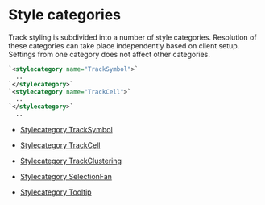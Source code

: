 # Style categories

Track styling is subdivided into a number of style categories. Resolution of these categories can take place independently based on client setup. Settings from one category does not affect other categories. 

```xml
`<stylecategory name="TrackSymbol">`
  ..
`</stylecategory>`
`<stylecategory name="TrackCell">`
  ..
`</stylecategory>`
  ..
```


*  [Stylecategory TrackSymbol](.stylingdetails/tracksymbol)

*  [Stylecategory TrackCell](.stylingdetails/trackcell)

*  [Stylecategory TrackClustering](.stylingdetails/TrackClustering)

*  [Stylecategory SelectionFan](.stylingdetails/SelectionFan)

*  [Stylecategory Tooltip](.stylingdetails/Tooltip)

